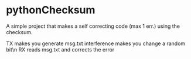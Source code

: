 # pythonChecksum

A simple project that makes a self correcting code (max 1 err.) using the checksum.

TX makes you generate msg.txt
interference makes you change a random bit\n
RX reads msg.txt and corrects the error
